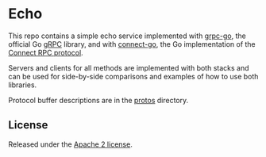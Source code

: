 # Echo

This repo contains a simple echo service implemented with [grpc-go](https://github.com/grpc/grpc-go), the official Go [gRPC](https://grpc.io) library, and with [connect-go](https://github.com/connectrpc/connect-go), the Go implementation of the [Connect RPC protocol](https://connectrpc.com/).

Servers and clients for all methods are implemented with both stacks and can be used for side-by-side comparisons and examples of how to use both libraries.

Protocol buffer descriptions are in the [protos](/protos) directory.

## License

Released under the [Apache 2 license](/LICENSE).
